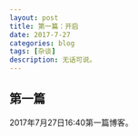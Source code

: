 ```yaml
---
layout: post
title: 第一篇：开启
date: 2017-7-27
categories: blog
tags: [杂谈]
description: 无话可说。
---
```


## 第一篇

2017年7月27日16:40第一篇博客。













